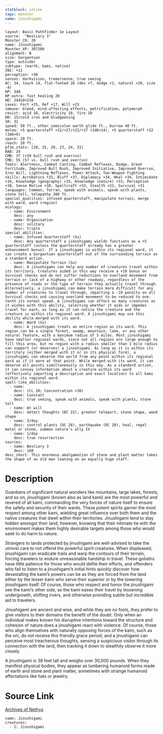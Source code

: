 ```yaml
---
statblock: inline
tags: monster
name: Jinushigami
---
```

```statblock
layout: Basic Pathfinder 1e Layout
source:  "Bestiary 3"
Monster_CR: 20
name: Jinushigami
Monster_XP: 307200
alignment: N
size: Gargantuan
type: outsider
subtype: (earth, kami, native)
INI: +11
perception: +38
senses: darkvision, tremorsense, true seeing
AC: 34, touch 14, flat-footed 26 (dex +7, dodge +1, natural +20, size -4)
HP: 348
HP_extra: fast healing 20
HD: 24d10+216
saves: Fort +25, Ref +17, Will +23
immune: bleed, mind-affecting effects, petrification, polymorph
resist: acid 10, electricity 10, fire 10
DR: 15/cold iron and bludgeoning
SR: 31
speed: 50 ft., other_semicolon earth glide ft., burrow 40 ft.
melee: +5 quarterstaff +32/+27/+22/+17 (3d6+14), +5 quarterstaff +32 (3d6+9)
space: 20 ft.
reach: 20 ft.
pf1e_stats: [28, 25, 28, 23, 24, 31]
BAB: 24
CMB: 37 (+39 bull rush and overrun)
CMD: 55 (57 vs. bull rush and overrun)
feats: Alertness, Combat Casting, Combat Reflexes, Dodge, Great Fortitude, Improved Bull Rush, Improved Initiative, Improved Overrun, Iron Will, Lightning Reflexes, Power Attack, Two-Weapon Fighting
skills: Acrobatics +31, Bluff +37, Diplomacy +34, Heal +34, Intimidate +34, Knowledge (geography) +33, Knowledge (nature) +33, Perception +38, Sense Motive +38, Spellcraft +33, Stealth +22, Survival +31
languages: Common, Terran, speak with animals, speak with plants, stone tell, telepathy 300 ft.
special_qualities: infused quarterstaff, manipulate terrain, merge with ward, ward (region)
ecology:
  - name: Environment
    desc: any
  - name: Organisation
    desc: solitary
    desc: triple
special_abilities:
  - name: Infused Quarterstaff (Su)
    desc: Any quarterstaff a jinushigami wields functions as a +5 quarterstaff (unless the quarterstaff already has a greater enhancement bonus). If a jinushigami is within its regional ward, it can create a Gargantuan quarterstaff out of the surrounding terrain as a standard action.
  - name: Manipulate Terrain (Su)
    desc: A jinushigami can help any number of creatures travel within its territory. Creatures aided in this way receive a +10 bonus on Survival checks and do not suffer reductions to overland movement from terrain or lack of a highway or other roadway, regardless of the presence of roads or the type of terrain they actually travel through. Alternatively, a jinushigami can make terrain more difficult for any number of creatures to travel through, imparting a -10 penalty on all Survival checks and causing overland movement to be reduced to one-tenth its normal speed. A jinushigami can affect as many creatures as it wishes with this ability, selecting whether it aids or impedes travel for each, as long as it can notice the creature and the creature is within its regional ward. A jinushigami may use this ability while merged with its ward.
  - name: Ward (Su)
    desc: A jinushigami treats an entire region as its ward. This region can be a single forest, swamp, mountain, lake, or any other natural feature, with a maximum radius of 5 miles. Most jinushigami have smaller regional wards, since not all regions are large enough to fill this area, but no region with a radius smaller than 1 mile radius can support (or deserves) a jinushigami. As long as it is within its territory (either merged with it or in its physical form), a jinushigami can observe the world from any point within its regional ward as if it were at that point. While merged with its ward, it can observe all points simultaneously in this way. As a standard action, it can convey information about a creature within its ward (effectively imparting a description and exact location) to all kami within its regional ward.
spell-like_abilities:
  - name:
    desc: (CL 20; Concentration +30)
  - name: Constant
    desc: true seeing, speak with animals, speak with plants, stone tell
  - name: At will
    desc: detect thoughts (DC 22), greater teleport, stone shape, wood shape
  - name: 3/day
    desc: control plants (DC 28), earthquake (DC 28), heal, repel metal or stone, summon nature’s ally IX
  - name: 1/day
    desc: true resurrection
sources:
  - name: Bestiary 3
    desc: 160
desc_short: This enormous amalgamation of stone and plant matter takes the shape of an old man leaning on an equally huge staff.
```
# Description
Guardians of significant natural wonders like mountains, large lakes, forests, and so on, jinushigami (known also as land kami) are the most powerful and revered of all kami, commanding the very forces of nature itself to ensure the safety and security of their wards. These potent spirits garner the most respect among other kami, wielding great influence over both them and the native creatures that dwell within their territories. Jinushigami tend to stay hidden amongst their land, however, knowing that their intimate tie with the environment makes them highly desirable targets among those who would seek to do harm to nature.

Strangers to lands protected by jinushigami are well-advised to take the utmost care to not offend the powerful spirit creatures. When displeased, jinushigami can eradicate trails and warp the contours of their terrain, forcing travelers to endure unreasonable hardship in travel. These goliaths have little patience for those who would defile their efforts, and offenders who fail to listen to a jinushigami’s initial hints quickly discover how devastating the kami’s powers can be as they are forced from the land either by the lesser kami who serve their superior or by the towering jinushigami itself. Of course, those who respect and honor the jinushigami see the kami’s other side, as the kami eases their travel by lessening undergrowth, shifting rivers, and otherwise providing subtle but incredible aid to travelers.

Jinushigami are ancient and wise, and while they are no fools, they prefer to give visitors to their domains the benefit of the doubt. Only when an individual makes known his disruptive intentions toward the structure and cohesion of nature does a jinushigami react with violence. Of course, those who align themselves with naturally opposing forces of the kami, such as the oni, do not receive this friendly grace period, and a jinushigami can perceive most treacherous thoughts, sensing a suspicious visitor through its connection with the land, then tracking it down to stealthily observe it more closely.

A jinushigami is 38 feet tall and weighs over 30,000 pounds. When they manifest physical bodies, they appear as lumbering humanoid forms made of earth and stone and plant matter, sometimes with strange humanoid affectations like hats or jewelry.
# Source Link
[Archives of Nethys](https://aonprd.com/MonsterDisplay.aspx?ItemName=Jinushigami)
```encounter-table
name: Jinushigami
creatures:
  - 1: Jinushigami
```
